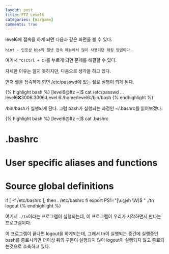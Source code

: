 ```yaml
---
layout: post
title: FTZ Level6
categories: [Wargame]
comments: true
---
```


level6에 접속을 하게 되면 다음과 같은 화면을 볼 수 있다.

```
hint - 인포샵 bbs의 텔넷 접속 메뉴에서 많이 사용되던 해킹 방법이다.
```

여기서 `^C(Ctrl + C)`를 누르게 되면 문제를 해결할 수 있다.

자세한 이유는 알지 못하지만, 다음으로 생각을 하고 있다.

먼저 쉘을 접속하게 되면 /etc/passwd에 있는 쉘로 실행이 되게 된다.

{% highlight bash %}
[level6@ftz ~]$ cat /etc/passwd
 ...
level6:x:3006:3006:Level 6:/home/level6:/bin/bash
{% endhighlight %}

/bin/bash가 실행되게 된다. 그럼 bash가 실행되는 과정인 ~/.bashrc를 읽어보겠다.

{% highlight bash %}
[level6@ftz ~]$ cat .bashrc 
# .bashrc
 
# User specific aliases and functions
 
# Source global definitions
if [ -f /etc/bashrc ]; then
    . /etc/bashrc
fi
export PS1="[\u@\h \W]\$ "
./tn
logout
{% endhighlight %}

여기서 `./tn`이라는 프로그램이 실행되는데, 이 프로그램이 우리가 시작하면서 만나는 프로그램이다.

이 프로그램이 끝나면 logout을 하게되는데, 그래서 tn이 실행되는 중간에 실행중인 bash를 종료시키면 더이상 뒤의 구문이 실행되지 않아 logout이 실행되지 않고 종료되는것으로 추측하고 있다.